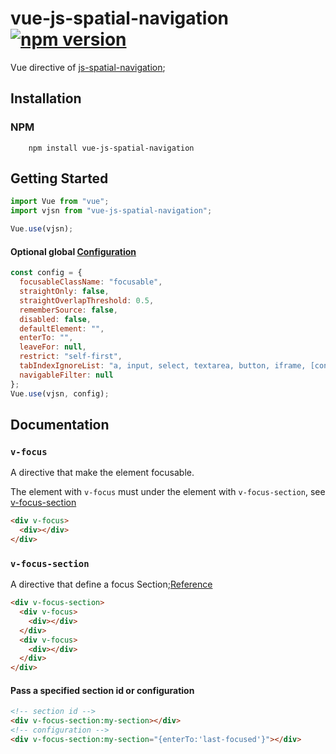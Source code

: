 # vue-js-spatial-navigation [![npm version](http://img.shields.io/npm/v/vue-js-spatial-navigation.svg?style=flat)](https://npmjs.org/package/vue-js-spatial-navigation "View this project on npm")

Vue directive of [js-spatial-navigation](https://github.com/luke-chang/js-spatial-navigation);

## Installation

### NPM

```shell
    npm install vue-js-spatial-navigation
```

## Getting Started

```javascript
import Vue from "vue";
import vjsn from "vue-js-spatial-navigation";

Vue.use(vjsn);
```

#### Optional global [Configuration](https://github.com/luke-chang/js-spatial-navigation#configuration)

```javascript
const config = {
  focusableClassName: "focusable",
  straightOnly: false,
  straightOverlapThreshold: 0.5,
  rememberSource: false,
  disabled: false,
  defaultElement: "",
  enterTo: "",
  leaveFor: null,
  restrict: "self-first",
  tabIndexIgnoreList: "a, input, select, textarea, button, iframe, [contentEditable=true]",
  navigableFilter: null
};
Vue.use(vjsn, config);
```

## Documentation

### `v-focus`

A directive that make the element focusable.

The element with `v-focus` must under the element with `v-focus-section`, see [v-focus-section](#`v-focus-section`)

```html
<div v-focus>
  <div></div>
</div>
```

### `v-focus-section`

A directive that define a focus Section;[Reference](https://github.com/luke-chang/js-spatial-navigation#spatialnavigationaddsectionid-config)

```html
<div v-focus-section>
  <div v-focus>
    <div></div>
  </div>
  <div v-focus>
    <div></div>
  </div>
</div>
```

#### Pass a specified section id or configuration

```html
<!-- section id -->
<div v-focus-section:my-section></div>
<!-- configuration -->
<div v-focus-section:my-section="{enterTo:'last-focused'}"></div>
```
